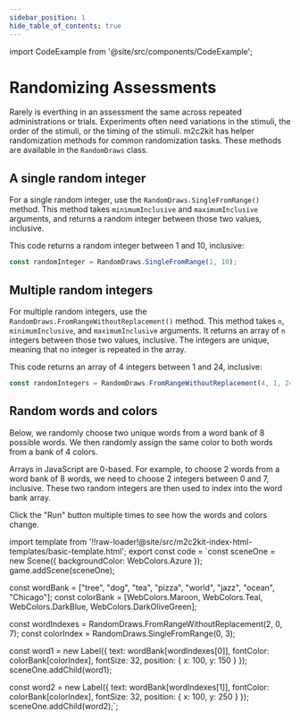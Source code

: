 ```yaml
---
sidebar_position: 1
hide_table_of_contents: true
---
```


import CodeExample from '@site/src/components/CodeExample';

# Randomizing Assessments

Rarely is everthing in an assessment the same across repeated administrations or trials. Experiments often need variations in the stimuli, the order of the stimuli, or the timing of the stimuli. m2c2kit has helper randomization methods for common randomization tasks. These methods are available in the `RandomDraws` class.

## A single random integer

For a single random integer, use the `RandomDraws.SingleFromRange()` method. This method takes `minimumInclusive` and `maximumInclusive` arguments, and returns a random integer between those two values, inclusive.

This code returns a random integer between 1 and 10, inclusive:

```js
const randomInteger = RandomDraws.SingleFromRange(1, 10);
```

## Multiple random integers

For multiple random integers, use the `RandomDraws.FromRangeWithoutReplacement()` method. This method takes `n`, `minimumInclusive`, and `maximumInclusive` arguments. It returns an array of `n` integers between those two values, inclusive. The integers are unique, meaning that no integer is repeated in the array.

This code returns an array of 4 integers between 1 and 24, inclusive:

```js
const randomIntegers = RandomDraws.FromRangeWithoutReplacement(4, 1, 24);
```

## Random words and colors

Below, we randomly choose two unique words from a word bank of 8 possible words. We then randomly assign the same color to both words from a bank of 4 colors.

Arrays in JavaScript are 0-based. For example, to choose 2 words from a word bank of 8 words, we need to choose 2 integers between 0 and 7, inclusive. These two random integers are then used to index into the word bank array.

Click the "Run" button multiple times to see how the words and colors change.

import template from '!!raw-loader!@site/src/m2c2kit-index-html-templates/basic-template.html';
export const code = `const sceneOne = new Scene({ backgroundColor: WebColors.Azure });
game.addScene(sceneOne);
 
const wordBank = ["tree", "dog", "tea", "pizza", "world", "jazz", "ocean", "Chicago"];
const colorBank = [WebColors.Maroon, WebColors.Teal, WebColors.DarkBlue, WebColors.DarkOliveGreen];
 
const wordIndexes = RandomDraws.FromRangeWithoutReplacement(2, 0, 7);
const colorIndex = RandomDraws.SingleFromRange(0, 3);
 
const word1 = new Label({
    text: wordBank[wordIndexes[0]],
    fontColor: colorBank[colorIndex],
    fontSize: 32,
    position: { x: 100, y: 150 }
});
sceneOne.addChild(word1);
 
const word2 = new Label({
    text: wordBank[wordIndexes[1]],
    fontColor: colorBank[colorIndex],
    fontSize: 32,
    position: { x: 100, y: 250 }
});
sceneOne.addChild(word2);`;

<CodeExample code={code} template={template}/>

